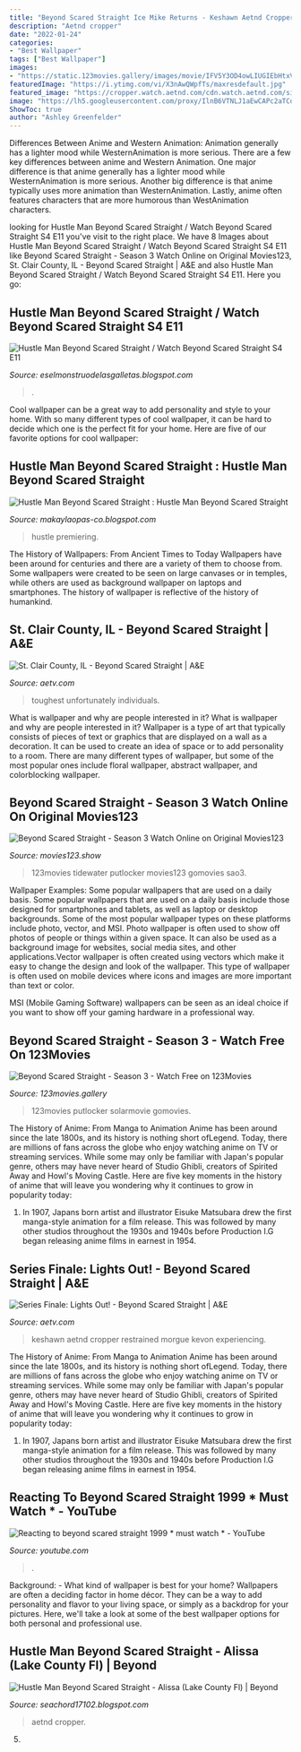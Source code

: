 ```yaml
---
title: "Beyond Scared Straight Ice Mike Returns - Keshawn Aetnd Cropper Restrained Morgue Kevon Experiencing"
description: "Aetnd cropper"
date: "2022-01-24"
categories:
- "Best Wallpaper"
tags: ["Best Wallpaper"]
images:
- "https://static.123movies.gallery/images/movie/IFV5Y3OD4owLIUGIEbHtxVibd4STxBEuhhRQKUSDauWu4LVuBSQBpszY1a-LlXhkWKX6QrcUBA1rhIRyF0hVYE3reOghM-kLqQgSN5ENejE.jpg"
featuredImage: "https://i.ytimg.com/vi/X3nAwQWpfTs/maxresdefault.jpg"
featured_image: "https://cropper.watch.aetnd.com/cdn.watch.aetnd.com/sites/4/2016/10/04-CLIP-7.jpg?w=900"
image: "https://lh5.googleusercontent.com/proxy/IlnB6VTNLJ1aEwCAPc2aTCoMrqjAgKHwWVaZTxkS0-09w2w4xOFY0JpDQJ9RaPECdYoPPSHDM3yHPlLs5xlqEww1iqLA-Rcy=w1200-h630-pd"
ShowToc: true
author: "Ashley Greenfelder"
---
```



Differences Between Anime and Western Animation: Animation generally has a lighter mood while WesternAnimation is more serious.
There are a few key differences between anime and Western Animation. One major difference is that anime generally has a lighter mood while WesternAnimation is more serious. Another big difference is that anime typically uses more animation than WesternAnimation. Lastly, anime often features characters that are more humorous than WestAnimation characters.

	

		
looking for Hustle Man Beyond Scared Straight / Watch Beyond Scared Straight S4 E11 you've visit to the right place. We have 8 Images about Hustle Man Beyond Scared Straight / Watch Beyond Scared Straight S4 E11 like Beyond Scared Straight - Season 3 Watch Online on Original Movies123, St. Clair County, IL - Beyond Scared Straight | A&amp;E and also Hustle Man Beyond Scared Straight / Watch Beyond Scared Straight S4 E11. Here you go:
		
    
## Hustle Man Beyond Scared Straight / Watch Beyond Scared Straight S4 E11

<img loading=lazy src="https://lh5.googleusercontent.com/proxy/IlnB6VTNLJ1aEwCAPc2aTCoMrqjAgKHwWVaZTxkS0-09w2w4xOFY0JpDQJ9RaPECdYoPPSHDM3yHPlLs5xlqEww1iqLA-Rcy=w1200-h630-pd" onerror="this.onerror=null;this.src='https://tse2.mm.bing.net/th?id=OIP.7wWu0cGRIA1FKzllyPgVaQHaD4&amp;pid=15.1';" alt="Hustle Man Beyond Scared Straight / Watch Beyond Scared Straight S4 E11">

_Source: eselmonstruodelasgalletas.blogspot.com_

>. 

	

Cool wallpaper can be a great way to add personality and style to your home. With so many different types of cool wallpaper, it can be hard to decide which one is the perfect fit for your home. Here are five of our favorite options for cool wallpaper: 

    
## Hustle Man Beyond Scared Straight : Hustle Man Beyond Scared Straight

<img loading=lazy src="https://i.ytimg.com/vi/rZEoTDV7eJw/maxresdefault.jpg" onerror="this.onerror=null;this.src='https://tse1.mm.bing.net/th?id=OIP.vDazrG2hu6YLAfW5UjYTAgFNC7&amp;pid=15.1';" alt="Hustle Man Beyond Scared Straight : Hustle Man Beyond Scared Straight">

_Source: makaylaopas-co.blogspot.com_

>hustle premiering. 

	

The History of Wallpapers: From Ancient Times to Today
Wallpapers have been around for centuries and there are a variety of them to choose from. Some wallpapers were created to be seen on large canvases or in temples, while others are used as background wallpaper on laptops and smartphones. The history of wallpaper is reflective of the history of humankind.

    
## St. Clair County, IL - Beyond Scared Straight | A&amp;E

<img loading=lazy src="https://cropper.watch.aetnd.com/cdn.watch.aetnd.com/sites/4/2016/10/10-bss-st-clair-county-il.jpg?w=900" onerror="this.onerror=null;this.src='https://tse1.mm.bing.net/th?id=OIP.dTA4NTYEzC0ZB1Tf3ORsUAHaEK&amp;pid=15.1';" alt="St. Clair County, IL - Beyond Scared Straight | A&amp;E">

_Source: aetv.com_

>toughest unfortunately individuals. 

	

What is wallpaper and why are people interested in it?
What is wallpaper and why are people interested in it?
Wallpaper is a type of art that typically consists of pieces of text or graphics that are displayed on a wall as a decoration. It can be used to create an idea of space or to add personality to a room. There are many different types of wallpaper, but some of the most popular ones include floral wallpaper, abstract wallpaper, and colorblocking wallpaper.

    
## Beyond Scared Straight - Season 3 Watch Online On Original Movies123

<img loading=lazy src="https://static.movies123.show/movies123/images/jLB1zLg2b-SqkoVZMSMPuCxq6oyrkVKiCgwTLZgS_NVw0DYg_kHuncnO-sr-fQRZ5aX1O8hxDo7oi04c_NJqaQB10XOrjreunq9nqDCM4OE.jpg" onerror="this.onerror=null;this.src='https://tse3.mm.bing.net/th?id=OIP.Vud76Erl6R10LU6IpdVM8wHaEK&amp;pid=15.1';" alt="Beyond Scared Straight - Season 3 Watch Online on Original Movies123">

_Source: movies123.show_

>123movies tidewater putlocker movies123 gomovies sao3. 

	

Wallpaper Examples: Some popular wallpapers that are used on a daily basis.
Some popular wallpapers that are used on a daily basis include those designed for smartphones and tablets, as well as laptop or desktop backgrounds. Some of the most popular wallpaper types on these platforms include photo, vector, and MSI. 
Photo wallpaper is often used to show off photos of people or things within a given space. It can also be used as a background image for websites, social media sites, and other applications.Vector wallpaper is often created using vectors which make it easy to change the design and look of the wallpaper. This type of wallpaper is often used on mobile devices where icons and images are more important than text or color. 

MSI (Mobile Gaming Software) wallpapers can be seen as an ideal choice if you want to show off your gaming hardware in a professional way.

    
## Beyond Scared Straight - Season 3 - Watch Free On 123Movies

<img loading=lazy src="https://static.123movies.gallery/images/movie/IFV5Y3OD4owLIUGIEbHtxVibd4STxBEuhhRQKUSDauWu4LVuBSQBpszY1a-LlXhkWKX6QrcUBA1rhIRyF0hVYE3reOghM-kLqQgSN5ENejE.jpg" onerror="this.onerror=null;this.src='https://tse4.mm.bing.net/th?id=OIP.zz6zTyzt1hvEeDYjf0F2LwAAAA&amp;pid=15.1';" alt="Beyond Scared Straight - Season 3 - Watch Free on 123Movies">

_Source: 123movies.gallery_

>123movies putlocker solarmovie gomovies. 

	

The History of Anime: From Manga to Animation
Anime has been around since the late 1800s, and its history is nothing short ofLegend. Today, there are millions of fans across the globe who enjoy watching anime on TV or streaming services. While some may only be familiar with Japan's popular genre, others may have never heard of Studio Ghibli, creators of Spirited Away and Howl's Moving Castle. Here are five key moments in the history of anime that will leave you wondering why it continues to grow in popularity today:
1) In 1907, Japans born artist and illustrator Eisuke Matsubara drew the first manga-style animation for a film release. This was followed by many other studios throughout the 1930s and 1940s before Production I.G began releasing anime films in earnest in 1954.

    
## Series Finale: Lights Out! - Beyond Scared Straight | A&amp;E

<img loading=lazy src="https://cropper.watch.aetnd.com/cdn.watch.aetnd.com/sites/4/2016/10/04-CLIP-7.jpg?w=900" onerror="this.onerror=null;this.src='https://tse4.mm.bing.net/th?id=OIP.0Aa5-Uve34NJ6U6NoIs_RgHaEK&amp;pid=15.1';" alt="Series Finale: Lights Out! - Beyond Scared Straight | A&amp;E">

_Source: aetv.com_

>keshawn aetnd cropper restrained morgue kevon experiencing. 

	

The History of Anime: From Manga to Animation
Anime has been around since the late 1800s, and its history is nothing short ofLegend. Today, there are millions of fans across the globe who enjoy watching anime on TV or streaming services. While some may only be familiar with Japan's popular genre, others may have never heard of Studio Ghibli, creators of Spirited Away and Howl's Moving Castle. Here are five key moments in the history of anime that will leave you wondering why it continues to grow in popularity today:
1) In 1907, Japans born artist and illustrator Eisuke Matsubara drew the first manga-style animation for a film release. This was followed by many other studios throughout the 1930s and 1940s before Production I.G began releasing anime films in earnest in 1954.

    
## Reacting To Beyond Scared Straight 1999 * Must Watch * - YouTube

<img loading=lazy src="https://i.ytimg.com/vi/X3nAwQWpfTs/maxresdefault.jpg" onerror="this.onerror=null;this.src='https://tse1.mm.bing.net/th?id=OIP.JgjaNChZEf_p9XcpMYEb_wHaEK&amp;pid=15.1';" alt="Reacting to beyond scared straight 1999 * must watch * - YouTube">

_Source: youtube.com_

>. 

	

Background: - What kind of wallpaper is best for your home?
Wallpapers are often a deciding factor in home décor. They can be a way to add personality and flavor to your living space, or simply as a backdrop for your pictures. Here, we'll take a look at some of the best wallpaper options for both personal and professional use.

    
## Hustle Man Beyond Scared Straight - Alissa (Lake County Fl) | Beyond

<img loading=lazy src="https://cropper.watch.aetnd.com/cdn.watch.aetnd.com/sites/4/2016/10/14-bss-st-clair-county-il.jpg?w=900" onerror="this.onerror=null;this.src='https://tse1.mm.bing.net/th?id=OIP.7h0xwzStbB_OXWtMEIXBCwHaEK&amp;pid=15.1';" alt="Hustle Man Beyond Scared Straight - Alissa (Lake County Fl) | Beyond">

_Source: seachord17102.blogspot.com_

>aetnd cropper. 

	

5.


